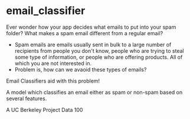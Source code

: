 # email_classifier
Ever wonder how your app decides what emails to put into your spam folder?
What makes a spam email different from a regular email?
- Spam emails are emails usually sent in bulk to a large number of recipients from people you don't know, people who are trying to steal some type of information, or people who are offering products. All of which you are not interested in. 
- Problem is, how can we avaoid these types of emails? 

Email Classifiers aid with this problem!




A model which classifies an email either as spam or non-spam based on several features.

A UC Berkeley Project Data 100
